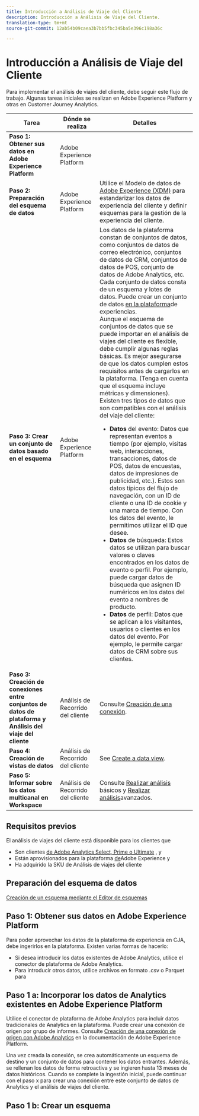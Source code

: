 ```yaml
---
title: Introducción a Análisis de Viaje del Cliente
description: Introducción a Análisis de Viaje del Cliente.
translation-type: tm+mt
source-git-commit: 12ab54b09caea3b7bb5fbc345ba5e396c198a36c

---
```



# Introducción a Análisis de Viaje del Cliente

Para implementar el análisis de viajes del cliente, debe seguir este flujo de trabajo. Algunas tareas iniciales se realizan en Adobe Experience Platform y otras en Customer Journey Analytics.

| Tarea | Dónde se realiza | Detalles |
|---|---|---|
| **Paso 1: Obtener sus datos en Adobe Experience Platform** | Adobe Experience Platform |  |
| **Paso 2: Preparación del esquema de datos** | Adobe Experience Platform | Utilice el Modelo de datos de [Adobe Experience (XDM)](https://www.adobe.io/apis/experienceplatform/home/xdm.html) para estandarizar los datos de experiencia del cliente y definir esquemas para la gestión de la experiencia del cliente. |
| **Paso 3: Crear un conjunto de datos basado en el esquema** | Adobe Experience Platform | Los datos de la plataforma constan de conjuntos de datos, como conjuntos de datos de correo electrónico, conjuntos de datos de CRM, conjuntos de datos de POS, conjunto de datos de Adobe Analytics, etc. Cada conjunto de datos consta de un esquema y lotes de datos. Puede crear un conjunto de datos [en la plataforma](https://www.adobe.io/apis/experienceplatform/home/tutorials/alltutorials.html#!api-specification/markdown/narrative/tutorials/creating_a_dataset_tutorial/creating_a_dataset_tutorial.md)de experiencias.<br>Aunque el esquema de conjuntos de datos que se puede importar en el análisis de viajes del cliente es flexible, debe cumplir algunas reglas básicas. Es mejor asegurarse de que los datos cumplen estos requisitos antes de cargarlos en la plataforma. (Tenga en cuenta que el esquema incluye métricas y dimensiones).<br>Existen tres tipos de datos que son compatibles con el análisis del viaje del cliente:<ul><li>**Datos** del evento: Datos que representan eventos a tiempo (por ejemplo, visitas web, interacciones, transacciones, datos de POS, datos de encuestas, datos de impresiones de publicidad, etc.). Estos son datos típicos del flujo de navegación, con un ID de cliente o una ID de cookie y una marca de tiempo. Con los datos del evento, le permitimos utilizar el ID que desee.</li><li>**Datos** de búsqueda: Estos datos se utilizan para buscar valores o claves encontrados en los datos de evento o perfil. Por ejemplo, puede cargar datos de búsqueda que asignen ID numéricos en los datos del evento a nombres de producto.</li><li>**Datos** de perfil: Datos que se aplican a los visitantes, usuarios o clientes en los datos del evento. Por ejemplo, le permite cargar datos de CRM sobre sus clientes.</li></ul> |
| **Paso 3: Creación de conexiones entre conjuntos de datos de plataforma y Análisis del viaje del cliente** | Análisis de Recorrido del cliente | Consulte [Creación de una conexión](/help/connections/create-connection.md). |
| **Paso 4: Creación de vistas de datos** | Análisis de Recorrido del cliente | See [Create a data view](/help/data-views/create-dataview.md). |
| **Paso 5: Informar sobre los datos multicanal en Workspace** | Análisis de Recorrido del cliente | Consulte [Realizar análisis](/help/projects/perform-basic-analysis.md) básicos y [Realizar análisis](/help/projects/perform-adv-analysis.md)avanzados. |

## Requisitos previos

El análisis de viajes del cliente está disponible para los clientes que

* Son clientes [de Adobe Analytics Select, Prime o Ultimate](https://www.adobe.com/analytics/compare-adobe-analytics-packages.html) , y
* Están aprovisionados para la plataforma [de](https://www.adobe.com/experience-platform.html)Adobe Experience y
* Ha adquirido la SKU de Análisis de viajes del cliente

## Preparación del esquema de datos

[Creación de un esquema mediante el Editor de esquemas](https://www.adobe.io/apis/experienceplatform/home/tutorials/alltutorials.html#!api-specification/markdown/narrative/tutorials/schema_editor_tutorial/schema_editor_tutorial.md)

## Paso 1: Obtener sus datos en Adobe Experience Platform

Para poder aprovechar los datos de la plataforma de experiencia en CJA, debe ingerirlos en la plataforma. Existen varias formas de hacerlo:

* Si desea introducir los datos existentes de Adobe Analytics, utilice el conector de plataforma de Adobe Analytics.
* Para introducir otros datos, utilice archivos en formato .csv o Parquet para


## Paso 1 a: Incorporar los datos de Analytics existentes en Adobe Experience Platform

Utilice el conector de plataforma de Adobe Analytics para incluir datos tradicionales de Analytics en la plataforma. Puede crear una conexión de origen por grupo de informes. Consulte [Creación de una conexión de origen con Adobe Analytics](https://www.adobe.io/apis/experienceplatform/home/tutorials/alltutorials.html#!api-specification/markdown/narrative/tutorials/sources_tutorial/adobe-analytics-ui-tutorial.md) en la documentación de Adobe Experience Platform.

Una vez creada la conexión, se crea automáticamente un esquema de destino y un conjunto de datos para contener los datos entrantes. Además, se rellenan los datos de forma retroactiva y se ingieren hasta 13 meses de datos históricos. Cuando se complete la ingestión inicial, puede continuar con el paso x para crear una conexión entre este conjunto de datos de Analytics y el análisis de viajes del cliente.

## Paso 1 b: Crear un esquema




